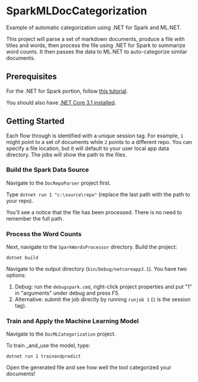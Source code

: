 # SparkMLDocCategorization

Example of automatic categorization using .NET for Spark and ML.NET.

This project will parse a set of markdown documents, produce a file with titles and words, then
process the file using .NET for Spark to summarize word counts. It then passes the data to
ML.NET to auto-categorize similar documents.

## Prerequisites

For the .NET for Spark portion, follow [this tutorial](https://docs.microsoft.com/dotnet/spark/tutorials/get-started).

You should also have [.NET Core 3.1 installed](https://dotnet.microsoft.com/download/dotnet-core).

## Getting Started

Each flow through is identified with a unique session tag. For example, `1` might point to a
set of documents while `2` points to a different repo. You can specify a file location, but it
will default to your user local app data directory. The jobs will show the path to the files.

### Build the Spark Data Source

Navigate to the `DocRepoParser` project first.

Type `dotnet run 1 "c:\source\repo"` (replace the last path with the path to your repo).

You'll see a notice that the file has been processed. There is no need to remember the full path.

### Process the Word Counts

Next, navigate to the `SparkWordsProcessor` directory. Build the project:

`dotnet build`

Navigate to the output directory (`bin/Debug/netcoreapp3.1`). You have two options:

1. Debug: run the `debugspark.cmd`, right-click project properties and put "1" in "arguments" under debug and press F5.
2. Alternative: submit the job directly by running `runjob 1` (`1` is the session tag).

### Train and Apply the Machine Learning Model

Navigate to the `DocMLCategorization` project. 

To train _and_use the model, type:

`dotnet run 1 trainandpredict`

Open the generated file and see how well the tool categorized your documents!



